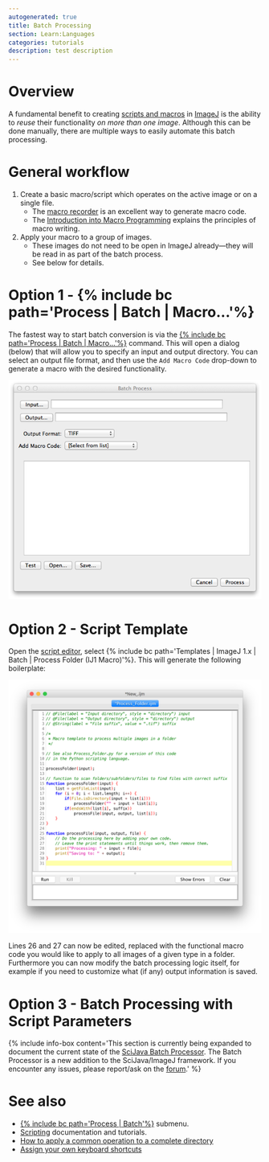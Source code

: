```yaml
---
autogenerated: true
title: Batch Processing
section: Learn:Languages
categories: tutorials
description: test description
---
```





Overview
========

A fundamental benefit to creating [scripts and macros](/scripting) in [ImageJ](/about) is the ability to *reuse* their functionality *on more than one image*. Although this can be done manually, there are multiple ways to easily automate this batch processing.

General workflow
================

1.  Create a basic macro/script which operates on the active image or on a single file.
    -   The [macro recorder](Introduction_into_Macro_Programming#The_recorder) is an excellent way to generate macro code.
    -   The [Introduction into Macro Programming](/scripting/macro) explains the principles of macro writing.
2.  Apply your macro to a group of images.
    -   These images do not need to be open in ImageJ already—they will be read in as part of the batch process.
    -   See below for details.

Option 1 - {% include bc path='Process | Batch | Macro...'%}
==================================================================

The fastest way to start batch conversion is via the [{% include bc path='Process | Batch | Macro...'%}](/ij/docs/guide/146-29.html#toc-Subsubsection-29.12.3) command. This will open a dialog (below) that will allow you to specify an input and output directory. You can select an output file format, and then use the `Add Macro Code` drop-down to generate a macro with the desired functionality.

![](/media/BatchProcess.png "BatchProcess.png")

Option 2 - Script Template
==========================

Open the [script editor](/scripting/script-editor), select {% include bc path='Templates | ImageJ 1.x | Batch | Process Folder (IJ1 Macro)'%}. This will generate the following boilerplate:

<img src="/media/Process folder ij1.png" width="762"/>

Lines 26 and 27 can now be edited, replaced with the functional macro code you would like to apply to all images of a given type in a folder. Furthermore you can now modify the batch processing logic itself, for example if you need to customize what (if any) output information is saved.

Option 3 - Batch Processing with Script Parameters
==================================================

{% include info-box content='This section is currently being expanded to document the current state of the [SciJava Batch Processor](https://github.com/scijava/batch-processor/). The Batch Processor is a new addition to the SciJava/ImageJ framework. If you encounter any issues, please report/ask on the [forum](/help).' %}

See also
========

-   [{% include bc path='Process | Batch'%}](/ij/docs/guide/146-29.html#toc-Subsection-29.12) submenu.
-   [Scripting](/scripting) documentation and tutorials.
-   [How to apply a common operation to a complete directory](/tutorials/apply-operation-to-a-complete-directory)
-   [Assign your own keyboard shortcuts](Keyboard_shortcuts#Creating_your_own_keyboard_shortcuts)
